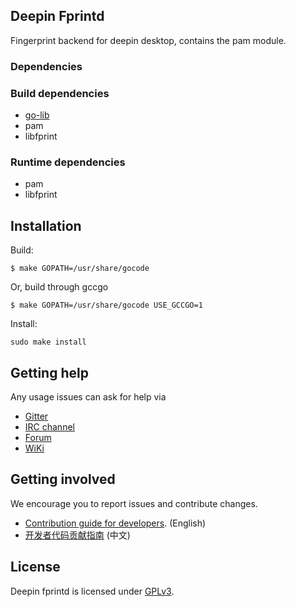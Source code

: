 ## Deepin Fprintd

Fingerprint backend for deepin desktop, contains the pam module.

### Dependencies


### Build dependencies

* [go-lib](https://github.com/linuxdeepin/go-lib)
* pam
* libfprint

### Runtime dependencies

* pam
* libfprint

## Installation


Build:
```
$ make GOPATH=/usr/share/gocode
```

Or, build through gccgo
```
$ make GOPATH=/usr/share/gocode USE_GCCGO=1
```

Install:
```
sudo make install
```

## Getting help

Any usage issues can ask for help via

* [Gitter](https://gitter.im/orgs/linuxdeepin/rooms)
* [IRC channel](https://webchat.freenode.net/?channels=deepin)
* [Forum](https://bbs.deepin.org/)
* [WiKi](https://wiki.deepin.org/)

## Getting involved

We encourage you to report issues and contribute changes.

* [Contribution guide for developers](https://github.com/linuxdeepin/developer-center/wiki/Contribution-Guidelines-for-Developers-en). (English)
* [开发者代码贡献指南](https://github.com/linuxdeepin/developer-center/wiki/Contribution-Guidelines-for-Developers) (中文)

## License

Deepin fprintd is licensed under [GPLv3](LICENSE).
